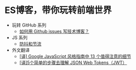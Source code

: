 # ES博客，带你玩转前端世界
- 玩转 GitHub 系列
  - [如何用 Github issues 写技术博客？](https://github.com/george-es/Blog/issues/2)
- JS 系列
  - [防抖和节流](https://github.com/george-es/Blog/issues/3)
- 外文翻译
  - [[译] Google JavaScript 风格指南中 13 个值得注意的细节](https://github.com/george-es/Blog/issues/4)
  - [[译]5个简单的步骤去理解 JSON Web Tokens（JWT）](https://github.com/george-es/Blog/issues/5)

